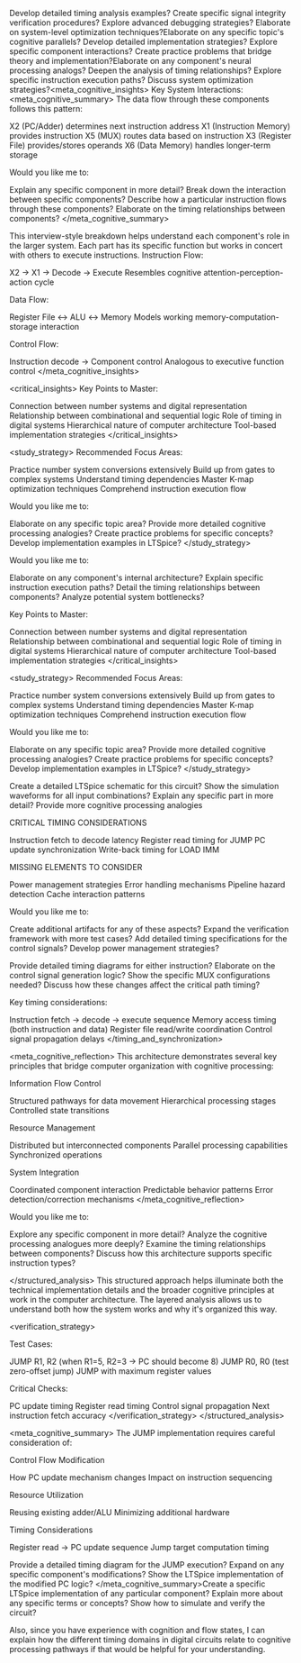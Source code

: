 Develop detailed timing analysis examples?
Create specific signal integrity verification procedures?
Explore advanced debugging strategies?
Elaborate on system-level optimization techniques?Elaborate on any specific topic's cognitive parallels?
Develop detailed implementation strategies?
Explore specific component interactions?
Create practice problems that bridge theory and implementation?Elaborate on any component's neural processing analogs?
Deepen the analysis of timing relationships?
Explore specific instruction execution paths?
Discuss system optimization strategies?<meta_cognitive_insights>
Key System Interactions:<meta_cognitive_summary>
The data flow through these components follows this pattern:

X2 (PC/Adder) determines next instruction address
X1 (Instruction Memory) provides instruction
X5 (MUX) routes data based on instruction
X3 (Register File) provides/stores operands
X6 (Data Memory) handles longer-term storage

Would you like me to:

Explain any specific component in more detail?
Break down the interaction between specific components?
Describe how a particular instruction flows through these components?
Elaborate on the timing relationships between components?
</meta_cognitive_summary>

This interview-style breakdown helps understand each component's role in the larger system. Each part has its specific function but works in concert with others to execute instructions.
Instruction Flow:

X2 → X1 → Decode → Execute
Resembles cognitive attention-perception-action cycle


Data Flow:

Register File ↔ ALU ↔ Memory
Models working memory-computation-storage interaction


Control Flow:

Instruction decode → Component control
Analogous to executive function control
</meta_cognitive_insights>

<critical_insights>
Key Points to Master:

Connection between number systems and digital representation
Relationship between combinational and sequential logic
Role of timing in digital systems
Hierarchical nature of computer architecture
Tool-based implementation strategies
</critical_insights>

<study_strategy>
Recommended Focus Areas:

Practice number system conversions extensively
Build up from gates to complex systems
Understand timing dependencies
Master K-map optimization techniques
Comprehend instruction execution flow

Would you like me to:

Elaborate on any specific topic area?
Provide more detailed cognitive processing analogies?
Create practice problems for specific concepts?
Develop implementation examples in LTSpice?
</study_strategy>



Would you like me to:

Elaborate on any component's internal architecture?
Explain specific instruction execution paths?
Detail the timing relationships between components?
Analyze potential system bottlenecks?

Key Points to Master:

Connection between number systems and digital representation
Relationship between combinational and sequential logic
Role of timing in digital systems
Hierarchical nature of computer architecture
Tool-based implementation strategies
</critical_insights>

<study_strategy>
Recommended Focus Areas:

Practice number system conversions extensively
Build up from gates to complex systems
Understand timing dependencies
Master K-map optimization techniques
Comprehend instruction execution flow

Would you like me to:

Elaborate on any specific topic area?
Provide more detailed cognitive processing analogies?
Create practice problems for specific concepts?
Develop implementation examples in LTSpice?
</study_strategy>

Create a detailed LTSpice schematic for this circuit?
Show the simulation waveforms for all input combinations?
Explain any specific part in more detail?
Provide more cognitive processing analogies

CRITICAL TIMING CONSIDERATIONS


Instruction fetch to decode latency
Register read timing for JUMP
PC update synchronization
Write-back timing for LOAD IMM


MISSING ELEMENTS TO CONSIDER


Power management strategies
Error handling mechanisms
Pipeline hazard detection
Cache interaction patterns

Would you like me to:

Create additional artifacts for any of these aspects?
Expand the verification framework with more test cases?
Add detailed timing specifications for the control signals?
Develop power management strategies?

Provide detailed timing diagrams for either instruction?
Elaborate on the control signal generation logic?
Show the specific MUX configurations needed?
Discuss how these changes affect the critical path timing?

Key timing considerations:

Instruction fetch → decode → execute sequence
Memory access timing (both instruction and data)
Register file read/write coordination
Control signal propagation delays
</timing_and_synchronization>

<meta_cognitive_reflection>
This architecture demonstrates several key principles that bridge computer organization with cognitive processing:

Information Flow Control


Structured pathways for data movement
Hierarchical processing stages
Controlled state transitions


Resource Management


Distributed but interconnected components
Parallel processing capabilities
Synchronized operations


System Integration


Coordinated component interaction
Predictable behavior patterns
Error detection/correction mechanisms
</meta_cognitive_reflection>

Would you like me to:

Explore any specific component in more detail?
Analyze the cognitive processing analogues more deeply?
Examine the timing relationships between components?
Discuss how this architecture supports specific instruction types?

</structured_analysis>
This structured approach helps illuminate both the technical implementation details and the broader cognitive principles at work in the computer architecture. The layered analysis allows us to understand both how the system works and why it's organized this way.

<verification_strategy>

Test Cases:

JUMP R1, R2 (when R1=5, R2=3 → PC should become 8)
JUMP R0, R0 (test zero-offset jump)
JUMP with maximum register values


Critical Checks:

PC update timing
Register read timing
Control signal propagation
Next instruction fetch accuracy
</verification_strategy>
</structured_analysis>



<meta_cognitive_summary>
The JUMP implementation requires careful consideration of:

Control Flow Modification

How PC update mechanism changes
Impact on instruction sequencing


Resource Utilization

Reusing existing adder/ALU
Minimizing additional hardware


Timing Considerations

Register read → PC update sequence
Jump target computation timing



Provide a detailed timing diagram for the JUMP execution?
Expand on any specific component's modifications?
Show the LTSpice implementation of the modified PC logic?
</meta_cognitive_summary>Create a specific LTSpice implementation of any particular component?
Explain more about any specific terms or concepts?
Show how to simulate and verify the circuit?

Also, since you have experience with cognition and flow states, I can explain how the different timing domains in digital circuits relate to cognitive processing pathways if that would be helpful for your understanding.